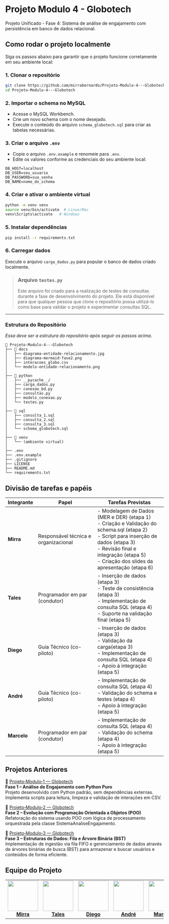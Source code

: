 # Projeto Modulo 4 - Globotech
Projeto Unificado - Fase 4: Sistema de análise de engajamento com persistência em banco de dados relacional.

## Como rodar o projeto localmente

Siga os passos abaixo para garantir que o projeto funcione corretamente em seu ambiente local:

### 1. Clonar o repositório

```bash
git clone https://github.com/mirrabernardo/Projeto-Modulo-4---Globotech
cd Projeto-Modulo-4---Globotech
```

### 2. Importar o schema no MySQL

- Acesse o MySQL Workbench.
- Crie um novo schema com o nome desejado.
- Execute o conteúdo do arquivo `schema_globotech.sql` para criar as tabelas necessárias.

### 3. Criar o arquivo `.env`

- Copie o arquivo `.env.example` e renomeie para `.env`.
- Edite os valores conforme as credenciais do seu ambiente local:

```
DB_HOST=localhost
DB_USER=seu_usuario
DB_PASSWORD=sua_senha
DB_NAME=nome_do_schema
```

### 4. Criar e ativar o ambiente virtual

```bash
python -m venv venv
source venv/bin/activate  # Linux/Mac
venv\Scripts\activate   # Windows
```

### 5. Instalar dependências

```bash
pip install -r requirements.txt
```
### 6. Carregar dados

Execute o arquivo `carga_dados.py` para popular o banco de dados criado localmente.

>### Arquivo `testes.py`
>Este arquivo foi criado para a realização de testes de consultas durante a fase de desenvolvimento do projeto. Ele está disponível para que qualquer pessoa que clone o repositório possa utilizá-lo como base para validar o projeto e experimentar consultas SQL.

---
### Estrutura do Repositório
*Essa deve ser a estrutura do repositório após seguir os passos acima.*

```
📁 Projeto-Modulo-4---Globotech
├── 📁 docs
│   ├── diagrama-entidade-relacionamento.jpg
│   ├── diagrama-mermaid-fase2.png
│   ├── interacoes_globo.csv
│   └── modelo-entidade-relacionamento.png
│
├── 📁 python
│   ├── __pycache__/
│   ├── carga_dados.py
│   ├── conexao_bd.py
│   ├── consultas.py
│   ├── modelo_conexao.py
│   └── testes.py
│
├── 📁 sql
│   ├── consulta_1.sql
│   ├── consulta_2.sql
│   ├── consulta_3.sql
│   └── schema_globotech.sql
│
├── 📁 venv
│   └── (ambiente virtual)
│
├── .env
├── .env.example
├── .gitignore
├── LICENSE
├── README.md
└── requirements.txt

```


## Divisão de tarefas e papéis

| **Integrante** | **Papel**                              | **Tarefas Previstas** |
|----------------|----------------------------------------|------------------------|
| **Mirra**      | Responsável técnica e organizacional   | - Modelagem de Dados (MER e DER) (etapa 1) <br> - Criação e Validação do schema.sql (etapa 2) <br> - Script para inserção de dados (etapa 3) <br> - Revisão final e integração (etapa 5) <br> - Criação dos slides da apresentação (etapa 6) |
| **Tales**      | Programador em par (condutor)          | - Inserção de dados (etapa 3) <br> - Teste de consistência (etapa 3) <br> - Implementação de consulta SQL (etapa 4) <br> - Suporte na validação final (etapa 5) |
| **Diego**      | Guia Técnico (co-piloto)               | - Inserção de dados (etapa 3) <br> - Validação da carga(etapa 3) <br> - Implementação de consulta SQL (etapa 4) <br> - Apoio à integração (etapa 5) |
| **André**      | Guia Técnico (co-piloto)               | - Implementação de consulta SQL (etapa 4) <br> - Validação do schema e testes (etapa 4) <br> - Apoio à integração (etapa 5) |
| **Marcelo**    | Programador em par (condutor)          | - Implementação de consulta SQL (etapa 4) <br> - Validação do schema (etapa 4) <br> - Apoio à integração (etapa 5) |

## Projetos Anteriores

🔗 [Projeto‑Modulo‑1 — Globotech](https://github.com/mirrabernardo/Projeto-Modulo-1---Globotech)  
**Fase 1 – Análise de Engajamento com Python Puro**  
Projeto desenvolvido com Python padrão, sem dependências externas. Implementa scripts para leitura, limpeza e validação de interações em CSV.

🔗 [Projeto‑Modulo‑2 — Globotech](https://github.com/mirrabernardo/Projeto-Modulo-2---Globotech)  
**Fase 2 – Evolução com Programação Orientada a Objetos (POO)**  
Refatoração do sistema usando POO com lógica de processamento orquestrada pela classe SistemaAnaliseEngajamento.

🔗 [Projeto‑Modulo‑3 — Globotech](https://github.com/mirrabernardo/Projeto-Modulo-3---Globotech)  
**Fase 3 – Estruturas de Dados: Fila e Árvore Binária (BST)**  
Implementação de ingestão via fila FIFO e gerenciamento de dados através de árvores binárias de busca (BST) para armazenar e buscar usuários e conteúdos de forma eficiente.


## Equipe do Projeto

<table>
  <tr>
    <td align="center">
      <a href="https://github.com/mirrabernardo">
        <img src="https://github.com/user-attachments/assets/12e2f501-e8a0-41f6-9116-c99a9f579b24" width="96" height="96"><br>
        <strong>Mirra</strong>
      </a>
    </td>
    <td align="center">
      <a href="https://github.com/TalesHonorio">
        <img src="https://github.com/user-attachments/assets/e046c0c6-42bf-454f-b26e-43ce558048a3" width="96" height="96"><br>
        <strong>Tales</strong>
      </a>
    </td>
    <td align="center">
      <a href="https://github.com/Diego-Teixeira-dev">
        <img src="https://github.com/user-attachments/assets/8847641e-31a1-484e-b4f4-3163ce9bfc37" width="96" height="96"><br>
        <strong>Diego</strong>
      </a>
    </td>
    <td align="center">
      <a href="https://github.com/andrelassis">
        <img src="https://github.com/user-attachments/assets/782a64f3-7569-4063-bd26-6e1c0353ca19" width="96" height="96"><br>
        <strong>André</strong>
      </a>
    </td>
    <td align="center">
      <a href="https://github.com/MarceloZilotti">
        <img src="https://github.com/user-attachments/assets/761f722f-a11a-47f0-857b-67dc44f98c44" width="96" height="96"><br>
        <strong>Marcelo</strong>
      </a>
    </td>
  </tr>
</table>

